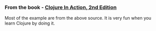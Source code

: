 ### From the book - [Clojure In Action, 2nd Edition]()

Most of the example are from the above source. It is very fun when you learn Clojure by doing it.
